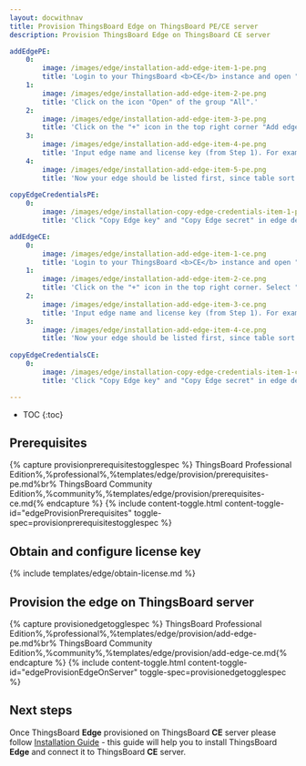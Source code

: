 ```yaml
---
layout: docwithnav
title: Provision ThingsBoard Edge on ThingsBoard PE/CE server
description: Provision ThingsBoard Edge on ThingsBoard CE server

addEdgePE:
    0:
        image: /images/edge/installation-add-edge-item-1-pe.png
        title: 'Login to your ThingsBoard <b>CE</b> instance and open "Edge groups" page.'
    1:
        image: /images/edge/installation-add-edge-item-2-pe.png
        title: 'Click on the icon "Open" of the group "All".'
    2:
        image: /images/edge/installation-add-edge-item-3-pe.png  
        title: 'Click on the "+" icon in the top right corner "Add edge".'
    3:
        image: /images/edge/installation-add-edge-item-4-pe.png
        title: 'Input edge name and license key (from Step 1). For example, "My New Edge" and "Bsn3L4B089aXXZEiwf2glidK" (beta key). Additionally, please update cloud endpoint if required - this URL should be accessible by the edge. If edge is running in a docker container "localhost" is always <b>wrong</b>. It must be IP address of the machine where ThingsBoard <b>CE</b> is running and accessible by the edge container. If you are using ThingsBoard <b>Live Demo</b> server to evaluate edge please leave it as <b>https://demo.thingsboard.io</b>. Click "Add" to add the edge.'
    4:
        image: /images/edge/installation-add-edge-item-5-pe.png
        title: 'Now your edge should be listed first, since table sort edges using created time by default.'
    
copyEdgeCredentialsPE:
    0:
        image: /images/edge/installation-copy-edge-credentials-item-1-pe.png
        title: 'Click "Copy Edge key" and "Copy Edge secret" in edge details to copy your edge credentials to the clipboard and store them to some place, these values will be used in further steps.'

addEdgeCE:
    0:
        image: /images/edge/installation-add-edge-item-1-ce.png
        title: 'Login to your ThingsBoard <b>CE</b> instance and open "Edge Instances" page.'
    1:
        image: /images/edge/installation-add-edge-item-2-ce.png  
        title: 'Click on the "+" icon in the top right corner. Select "Add new edge".'
    2:
        image: /images/edge/installation-add-edge-item-3-ce.png
        title: 'Input edge name and license key (from Step 1). For example, "My New Edge" and "Bsn3L4B089aXXZEiwf2glidK" (beta key). Additionally, please update cloud endpoint if required - this URL should be accessible by the edge. If edge is running in a docker container "localhost" is always <b>wrong</b>. It must be IP address of the machine where ThingsBoard <b>CE</b> is running and accessible by the edge container. If you are using ThingsBoard <b>Live Demo</b> server to evaluate edge please leave it as <b>https://demo.thingsboard.io</b>. Click "Add" to add the edge.'
    3:
        image: /images/edge/installation-add-edge-item-4-ce.png
        title: 'Now your edge should be listed first, since table sort edges using created time by default.'
    
copyEdgeCredentialsCE:
    0:
        image: /images/edge/installation-copy-edge-credentials-item-1-ce.png
        title: 'Click "Copy Edge key" and "Copy Edge secret" in edge details to copy your edge credentials to the clipboard and store them to some place, these values will be used in further steps.'

---
```


* TOC
{:toc}

## Prerequisites

{% capture provisionprerequisitestogglespec %}
ThingsBoard Professional Edition%,%professional%,%templates/edge/provision/prerequisites-pe.md%br%
ThingsBoard Community Edition%,%community%,%templates/edge/provision/prerequisites-ce.md{% endcapture %}
{% include content-toggle.html content-toggle-id="edgeProvisionPrerequisites" toggle-spec=provisionprerequisitestogglespec %}

## Obtain and configure license key

{% include templates/edge/obtain-license.md %}

## Provision the edge on ThingsBoard server

{% capture provisionedgetogglespec %}
ThingsBoard Professional Edition%,%professional%,%templates/edge/provision/add-edge-pe.md%br%
ThingsBoard Community Edition%,%community%,%templates/edge/provision/add-edge-ce.md{% endcapture %}
{% include content-toggle.html content-toggle-id="edgeProvisionEdgeOnServer" toggle-spec=provisionedgetogglespec %}

## Next steps

Once ThingsBoard **Edge** provisioned on ThingsBoard **CE** server please follow [Installation Guide](/docs/edge/install/installation-options/) - this guide will help you to install ThingsBoard **Edge** and connect it to ThingsBoard **CE** server.

